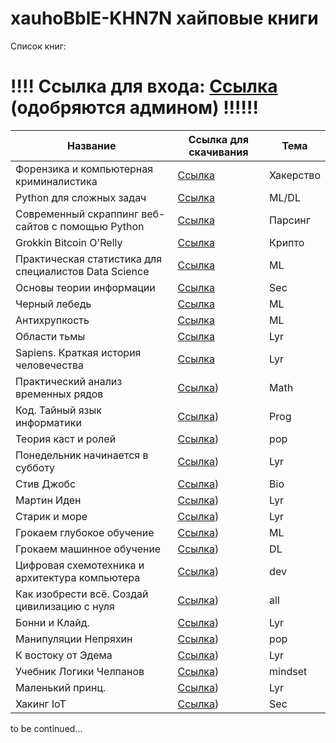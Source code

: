# xauhoBblE-KHN7N хайповые книги

Список книг: 


# !!!! Ссылка для входа:  [Ссылка](https://t.me/+yAu1e_YIh0o1MmQy) (одобряются админом) !!!!!!

| Название | Ссылка для скачивания | Тема |
|----------|----------|----------|
| Форензика и компьютерная криминалистика  | [Ссылка](https://t.me/+yAu1e_YIh0o1MmQy)   | Хакерство |
| Python для сложных задач  | [Ссылка](https://t.me/+yAu1e_YIh0o1MmQy)   | ML/DL |
| Современный скраппинг веб-сайтов с помощью Python | [Ссылка](https://t.me/+yAu1e_YIh0o1MmQy)   | Парсинг |
| Grokkin Bitcoin O'Relly    | [Ссылка](https://t.me/+yAu1e_YIh0o1MmQy)   | Крипто   |
| Практическая статистика для специалистов Data Science | [Ссылка](https://t.me/+yAu1e_YIh0o1MmQy)   |  ML  |
| Основы теории информации | [Ссылка](https://t.me/+yAu1e_YIh0o1MmQy)   |  Sec  |
| Черный лебедь | [Ссылка](https://t.me/+yAu1e_YIh0o1MmQy)   |  ML  |
| Антихрупкость | [Ссылка](https://t.me/+yAu1e_YIh0o1MmQy)   |  ML  |
| Области тьмы | [Ссылка](https://t.me/+yAu1e_YIh0o1MmQy)   |   Lyr |
| Sapiens. Краткая история человечества | [Ссылка](https://t.me/+yAu1e_YIh0o1MmQy)   |  Lyr  |
| Практический анализ временных рядов| [Ссылка](https://t.me/+yAu1e_YIh0o1MmQy))   |  Math  |
| Код. Тайный язык информатики| [Ссылка](https://t.me/+yAu1e_YIh0o1MmQy))   |  Prog  |
| Теория каст и ролей| [Ссылка](https://t.me/+yAu1e_YIh0o1MmQy))   | pop   |
| Понедельник начинается в субботу| [Ссылка](https://t.me/+yAu1e_YIh0o1MmQy))   |  Lyr  |
| Стив Джобс| [Ссылка](https://t.me/+yAu1e_YIh0o1MmQy))   |  Bio  |
| Мартин Иден| [Ссылка](https://t.me/+yAu1e_YIh0o1MmQy))   |  Lyr  |
| Старик и море| [Ссылка](https://t.me/+yAu1e_YIh0o1MmQy))   |  Lyr  |
| Грокаем глубокое обучение| [Ссылка](https://t.me/+yAu1e_YIh0o1MmQy))   |  ML  |
| Грокаем машинное обучение| [Ссылка](https://t.me/+yAu1e_YIh0o1MmQy))   |  DL  |
| Цифровая схемотехника и архитектура компьютера| [Ссылка](https://t.me/+yAu1e_YIh0o1MmQy))   |  dev  |
| Как изобрести всё. Создай цивилизацию с нуля| [Ссылка](https://t.me/+yAu1e_YIh0o1MmQy))   |  all  |
| Бонни и Клайд.| [Ссылка](https://t.me/+yAu1e_YIh0o1MmQy))   |  Lyr  |
| Манипуляции Непряхин| [Ссылка](https://t.me/+yAu1e_YIh0o1MmQy))   |  pop  |
| К востоку от Эдема| [Ссылка](https://t.me/+yAu1e_YIh0o1MmQy))   |  Lyr  |
| Учебник Логики Челпанов| [Ссылка](https://t.me/+yAu1e_YIh0o1MmQy))   |  mindset  |
| Маленький принц.| [Ссылка](https://t.me/+yAu1e_YIh0o1MmQy))   |  Lyr  |
| Хакинг IoT  | [Ссылка](https://t.me/+yAu1e_YIh0o1MmQy))   |  Sec  |

to be continued...
